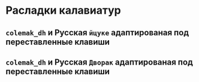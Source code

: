 # Расладки калавиатур

## `colemak_dh` и Русская `йцуке` адаптированая под переставленные клавиши



## `colemak_dh` и Русская `Дворак` адаптированая под переставленные клавиши
